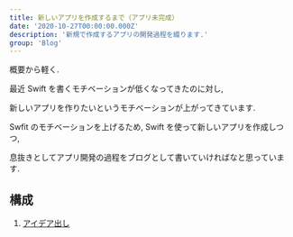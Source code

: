 ```yaml
---
title: 新しいアプリを作成するまで（アプリ未完成）
date: '2020-10-27T00:00:00.000Z'
description: '新規で作成するアプリの開発過程を綴ります.'
group: 'Blog'
---
```


概要から軽く.

最近 Swift を書くモチベーションが低くなってきたのに対し,

新しいアプリを作りたいというモチベーションが上がってきています.

Swfit のモチベーションを上げるため, Swift を使って新しいアプリを作成しつつ,

息抜きとしてアプリ開発の過程をブログとして書いていければなと思っています.

## 構成

1. [アイデア出し](/ios/new/idea/)
